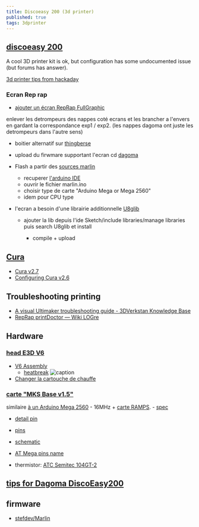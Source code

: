 ```yaml
---
title: Discoeasy 200 (3d printer)
published: true
tags: 3dprinter
---
```

## [discoeasy 200](https://dagoma.fr/tutoriels/tutoriels-discovery200.html)
A cool 3D printer
kit is ok, but configuration has some undocumented issue (but forums has answer).

[3d printer tips from hackaday](https://hackaday.com/2016/07/06/build-a-3d-printer-workhorse/)

### Ecran Rep rap

- [ajouter un écran RepRap FullGraphic](https://www.dagomaniack.fr/2017/04/30/tutoriel-ecran-reprap-fullgraphic-controler-de200/)

enlever les detrompeurs des nappes coté ecrans et les brancher a l'envers en gardant la correspondance exp1 / exp2. (les nappes dagoma ont juste les detrompeurs dans l'autre sens)

- boitier alternatif sur [thingberse](https://www.thingiverse.com/thing:2445739)

- upload du firwmare supportant l'ecran cd [dagoma](https://dagoma.fr/montage-de-l-ecran.html)

- Flash a partir des [sources marlin](https://www.lesimprimantes3d.fr/forum/topic/8452-comment-flasher-un-marlin-modifi%C3%A9/?tab=comments#comment-97478)

  - recuperer [l'arduino IDE](https://www.arduino.cc/en/main/software#)
  - ouvrir le fichier marlin.ino
  - choisir type de carte "Arduino Mega or Mega 2560"
  - idem pour CPU type
  
- l'ecran a besoin d'une librairie additionnelle [ U8glib ](http://www.printer3d.one/fr/tutoriel-installer-firmware-marlin-1-1-limprimante-3d-wanhao-duplicator-6/)
  - ajouter la lib depuis l'ide Sketch/include libraries/manage libraries puis search U8glib et install
  
    - compile + upload

## [Cura](https://github.com/Ultimaker/Cura/tree/3.0)

- [Cura v2.7](http://kerneldesign.fr/cura-2-7-supporte-la-dagoma-discoeasy200/)
- [Configuring Cura v2.6](http://kerneldesign.fr/dagoma-discoeasy200-et-cura-2-6/)

## Troubleshooting printing

- [A visual Ultimaker troubleshooting guide - 3DVerkstan Knowledge Base](http://support.3dverkstan.se/article/23-a-visual-ultimaker-troubleshooting-guide#stringing)
- [RepRap printDoctor — Wiki LOGre](https://www.logre.eu/wiki/RepRap_printDoctor)

## Hardware

### [head E3D V6](https://dagoma.fr/boutique/produit/imprimantes-3d/discoeasy200-en-kit.html)
- [V6 Assembly](https://e3d-online.dozuki.com/Guide/V6+Assembly/6#s89)
	- [heatbreak](https://www.lesimprimantes3d.fr/forum/topic/16644-dagoma-discoeasy-200-gros-probleme/?do=findComment&comment=213216)
    ![caption](https://www.lesimprimantes3d.fr/forum/uploads/monthly_2018_08/heatbreak.jpg.b0884dbc365a2c0d2beeedc423e73db0.jpg)
- [Changer la cartouche de chauffe](https://support.dagoma.fr/support/solutions/articles/36000068077-discoeasy200-changer-la-cartouche-de-chauffe)

### [carte "MKS Base v1.5"](https://www.iot-experiments.com/dagoma-discoeasy200/)
 similaire [à un Arduino Mega 2560](https://github.com/MarlinFirmware/Marlin/wiki/Supported-Hardware#mks_base-40) - 16MHz + [carte RAMPS](https://reprap.org/wiki/Arduino_Mega_Pololu_Shield). - [spec](https://www.tomtop.com/p-e3250.html)
- [detail pin](https://reprap.org/wiki/MKS_BASE_1.0)
- [pins](https://reprap.org/mediawiki/images/b/b7/MKS_BASE_PINS.pdf)
- [schematic](https://reprap.org/wiki/File:RAMPS1.4schematic.png)

- [AT Mega pins name](https://cdn.thingiverse.com/assets/3b/87/be/00/40/ATMega_Pins.png)

- thermistor: [ATC Semitec 104GT-2](https://github.com/stefdev49/Marlin/commit/112e526055b005915dd3b87fb8a445405874d42c#diff-208fc9ab75ffd757bceef9d68e6fecfcR104)


## [tips for Dagoma DiscoEasy200](https://www.iot-experiments.com/dagoma-discoeasy200/)

## firmware
- [stefdev/Marlin](https://github.com/stefdev49/Marlin)
